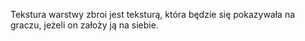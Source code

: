 Tekstura warstwy zbroi jest teksturą, która będzie się pokazywała na graczu, jeżeli on założy ją na siebie.